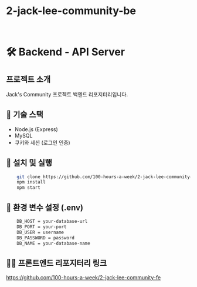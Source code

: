 # 2-jack-lee-community-be

<br/>

# 🛠 Backend - API Server

## 프로젝트 소개

Jack's Community 프로젝트 백엔드 리포지터리입니다.

## 📌 기술 스택

-   Node.js (Express)
-   MySQL
-   쿠키와 세션 (로그인 인증)

## 🚀 설치 및 실행

```bash
    git clone https://github.com/100-hours-a-week/2-jack-lee-community-be.git
    npm install
    npm start
```

## 🔑 환경 변수 설정 (.env)

```bash
    DB_HOST = your-database-url
    DB_PORT = your-port
    DB_USER = username
    DB_PASSWORD = password
    DB_NAME = your-database-name
```

## 👨‍💻 프론트엔드 리포지터리 링크

https://github.com/100-hours-a-week/2-jack-lee-community-fe
